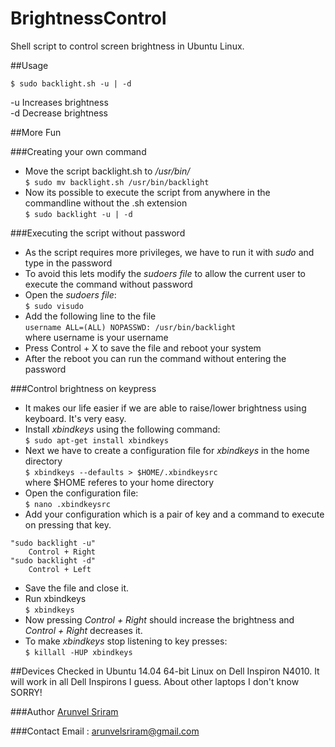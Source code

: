 BrightnessControl
===========
Shell script to control screen brightness in Ubuntu Linux.

##Usage

	$ sudo backlight.sh -u | -d

-u Increases brightness  
-d Decrease brightness

##More Fun

###Creating your own command

* Move the script backlight.sh to */usr/bin/*  
`$ sudo mv backlight.sh /usr/bin/backlight`
* Now its possible to execute the script from anywhere in the commandline without the .sh extension  
`$ sudo backlight -u | -d`

###Executing the script without password
* As the script requires more privileges, we have to run it with *sudo* and type in the password
* To avoid this lets modify the *sudoers file* to allow the current user to execute the command without password
* Open the *sudoers file*:  
`$ sudo visudo `
* Add the following line to the file  
`username ALL=(ALL) NOPASSWD: /usr/bin/backlight`  
where username is your username
* Press Control + X to save the file and reboot your system
* After the reboot you can run the command without entering the password

###Control brightness on keypress
* It makes our life easier if we are able to raise/lower brightness using keyboard. It's very easy.
* Install *xbindkeys* using the following command:  
`$ sudo apt-get install xbindkeys`
* Next we have to create a configuration file for *xbindkeys* in the home directory  
`$ xbindkeys --defaults > $HOME/.xbindkeysrc`  
where $HOME referes to your home directory
* Open the configuration file:  
`$ nano .xbindkeysrc`
* Add your configuration which is a pair of key and a command to execute on pressing that key.  
```
"sudo backlight -u"
    Control + Right
"sudo backlight -d"
    Control + Left
```  
* Save the file and close it.
* Run xbindkeys  
`$ xbindkeys`
* Now pressing *Control + Right* should increase the brightness and *Control + Right* decreases it.
* To make *xbindkeys* stop listening to key presses:  
`$ killall -HUP xbindkeys`

##Devices
Checked in Ubuntu 14.04 64-bit Linux on Dell Inspiron N4010. It will work in all Dell Inspirons I guess. About other laptops I don't know SORRY! 

###Author
[Arunvel Sriram](http://github.com/arunvelsriram) 

###Contact
Email : arunvelsriram@gmail.com
